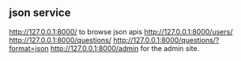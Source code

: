 

## json service
http://127.0.0.1:8000/ to browse json apis
http://127.0.0.1:8000/users/
http://127.0.0.1:8000/questions/
http://127.0.0.1:8000/questions/?format=json
http://127.0.0.1:8000/admin for the admin site.
